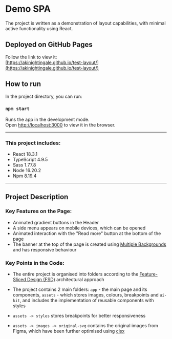 # Demo SPA

The project is written as a demonstration of layout capabilities, with minimal active functionality using React.

## Deployed on GitHub Pages

Follow the link to view it:\
[https://akinightingale.github.io/test-layout/](https://akinightingale.github.io/test-layout/)

## How to run

In the project directory, you can run:

### `npm start`

Runs the app in the development mode.\
Open [http://localhost:3000](http://localhost:3000) to view it in the browser.

---

### This project includes:

- React 18.3.1
- TypeScript 4.9.5
- Sass 1.77.8
- Node 16.20.2
- Npm 8.19.4

---

## Project Description

### Key Features on the Page:

- Animated gradient buttons in the Header
- A side menu appears on mobile devices, which can be opened
- Animated interaction with the "Read more" button at the bottom of the page
- The banner at the top of the page is created using [Multiple Backgrounds](https://developer.mozilla.org/en-US/docs/Web/CSS/CSS_backgrounds_and_borders/Using_multiple_backgrounds) and has responsive behaviour

### Key Points in the Code:

- The entire project is organised into folders according to the [Feature-Sliced Design (FSD)](https://feature-sliced.design/) architectural approach


- The project contains 2 main folders: `app` - the main page and its components, `assets` - which stores images,
  colours, breakpoints and `ui-kit`, and includes the implementation of reusable components with styles


- `assets -> styles` stores breakpoints for better responsiveness


- `assets -> images -> original-svg` contains the original images from Figma, which have been further optimised using
  [clsx](https://www.npmjs.com/package/clsx)
